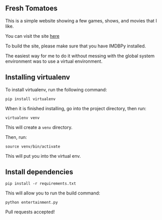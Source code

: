 ## Fresh Tomatoes

This is a simple website showing a few games, shows, and movies that I like.

You can visit the site [here](https://abustamam.github.io/Fresh-Tomatoes/)

To build the site, please make sure that you have IMDBPy installed. 

The easiest way for me to do it without messing with the global system environment was to use a virtual environment.

## Installing virtualenv

To install virtualenv, run the following command:

```
pip install virtualenv
```

When it is finished installing, go into the project directory, then run:

```
virtualenv venv
```

This will create a `venv` directory.

Then, run:

```
source venv/bin/activate
```

This will put you into the virtual env.

## Install dependencies

```
pip install -r requirements.txt
```

This will allow you to run the build command:

```
python entertainment.py
```

Pull requests accepted! 